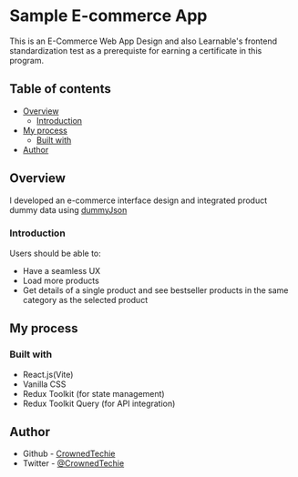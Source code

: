 # Sample E-commerce App

This is an E-Commerce Web App Design and also Learnable's frontend standardization test as a prerequiste for earning a certificate in this program. 

## Table of contents

- [Overview](#overview)
  - [Introduction](#introduction)
- [My process](#my-process)
  - [Built with](#built-with)
- [Author](#author)

## Overview
 I developed an e-commerce interface design and integrated product dummy data using [dummyJson](https://dummyjson.com/docs/products)

### Introduction

Users should be able to:

- Have a seamless UX
- Load more products
- Get details of a single product and see bestseller products in the same category as the selected product

## My process

### Built with

- React.js(Vite)
- Vanilla CSS
- Redux Toolkit (for state management)
- Redux Toolkit Query (for API integration)


## Author

- Github - [CrownedTechie](https://github.com/CrownedTechie)
- Twitter - [@CrownedTechie](https://www.twitter.com/CrownedTechie)